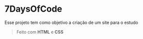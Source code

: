 # 7DaysOfCode

Esse projeto tem como objetivo a criação de um site para o estudo

> Feito com **HTML** e **CSS**
